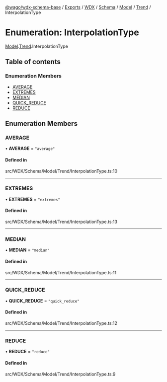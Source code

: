 [@wago/wdx-schema-base](../README.md) / [Exports](../modules.md) / [WDX](../modules/WDX.md) / [Schema](../modules/WDX.Schema.md) / [Model](../modules/WDX.Schema.Model.md) / [Trend](../modules/WDX.Schema.Model.Trend.md) / InterpolationType

# Enumeration: InterpolationType

[Model](../modules/WDX.Schema.Model.md).[Trend](../modules/WDX.Schema.Model.Trend.md).InterpolationType

## Table of contents

### Enumeration Members

- [AVERAGE](WDX.Schema.Model.Trend.InterpolationType.md#average)
- [EXTREMES](WDX.Schema.Model.Trend.InterpolationType.md#extremes)
- [MEDIAN](WDX.Schema.Model.Trend.InterpolationType.md#median)
- [QUICK\_REDUCE](WDX.Schema.Model.Trend.InterpolationType.md#quick_reduce)
- [REDUCE](WDX.Schema.Model.Trend.InterpolationType.md#reduce)

## Enumeration Members

### AVERAGE

• **AVERAGE** = ``"average"``

#### Defined in

src/WDX/Schema/Model/Trend/InterpolationType.ts:10

___

### EXTREMES

• **EXTREMES** = ``"extremes"``

#### Defined in

src/WDX/Schema/Model/Trend/InterpolationType.ts:13

___

### MEDIAN

• **MEDIAN** = ``"median"``

#### Defined in

src/WDX/Schema/Model/Trend/InterpolationType.ts:11

___

### QUICK\_REDUCE

• **QUICK\_REDUCE** = ``"quick_reduce"``

#### Defined in

src/WDX/Schema/Model/Trend/InterpolationType.ts:12

___

### REDUCE

• **REDUCE** = ``"reduce"``

#### Defined in

src/WDX/Schema/Model/Trend/InterpolationType.ts:9
